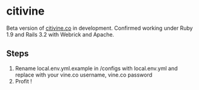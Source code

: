 citivine
========

Beta version of [citivine.co](http://citivine.co) in development.
Confirmed working under Ruby 1.9 and Rails 3.2 with Webrick and Apache.

Steps
-----

1. Rename local.env.yml.example in /configs with local.env.yml and replace with your vine.co username, vine.co password
2. Profit !
